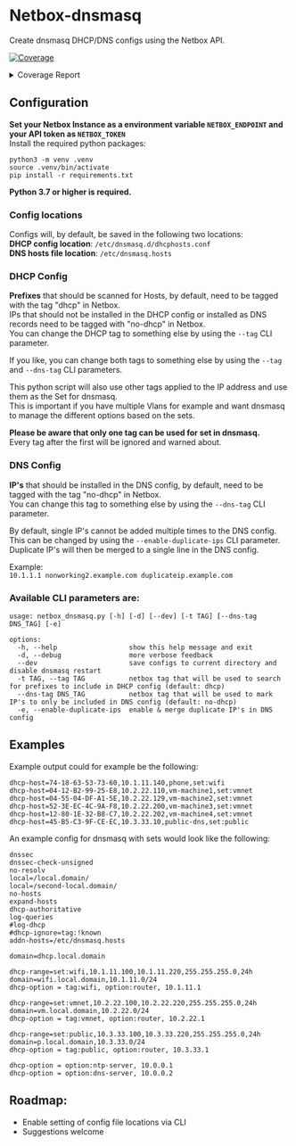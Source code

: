 # Netbox-dnsmasq
Create dnsmasq DHCP/DNS configs using the Netbox API.

<!-- Pytest Coverage Comment:Begin -->
<a href="https://github.com/p-rintz/netbox-dnsmasq/blob/main/README.md"><img alt="Coverage" src="https://img.shields.io/badge/Coverage-97%25-brightgreen.svg" /></a><details><summary>Coverage Report </summary><table><tr><th>File</th><th>Stmts</th><th>Miss</th><th>Cover</th><th>Missing</th></tr><tbody><tr><td><a href="https://github.com/p-rintz/netbox-dnsmasq/blob/main/netbox_dnsmasq.py">netbox_dnsmasq.py</a></td><td>180</td><td>8</td><td>8</td><td><a href="https://github.com/p-rintz/netbox-dnsmasq/blob/main/netbox_dnsmasq.py#L 96%"> 96%</a></td></tr><tr><td colspan="5"><b>tests</b></td></tr><tr><td>&nbsp; &nbsp;<a href="https://github.com/p-rintz/netbox-dnsmasq/blob/main/tests/__init__.py">__init__.py</a></td><td>0</td><td>0</td><td>100%</td><td>&nbsp;</td></tr><tr><td>&nbsp; &nbsp;<a href="https://github.com/p-rintz/netbox-dnsmasq/blob/main/tests/conftest.py">conftest.py</a></td><td>29</td><td>0</td><td>100%</td><td>&nbsp;</td></tr><tr><td>&nbsp; &nbsp;<a href="https://github.com/p-rintz/netbox-dnsmasq/blob/main/tests/test_netbox-dnsmasq.py">test_netbox-dnsmasq.py</a></td><td>76</td><td>0</td><td>100%</td><td>&nbsp;</td></tr><tr><td><b>TOTAL</b></td><td><b>285</b></td><td><b>8</b></td><td><b>97%</b></td><td>&nbsp;</td></tr></tbody></table></details>
<!-- Pytest Coverage Comment:End -->

## Configuration

**Set your Netbox Instance as a environment variable `NETBOX_ENDPOINT` and your API token as `NETBOX_TOKEN`**  
Install the required python packages:
```
python3 -m venv .venv
source .venv/bin/activate
pip install -r requirements.txt
```
**Python 3.7 or higher is required.**

### Config locations

Configs will, by default, be saved in the following two locations:  
**DHCP config location**: `/etc/dnsmasq.d/dhcphosts.conf`  
**DNS hosts file location**: `/etc/dnsmasq.hosts`

### DHCP Config
**Prefixes** that should be scanned for Hosts, by default, need to be tagged with the tag "dhcp" in Netbox.  
IPs that should not be installed in the DHCP config or installed as DNS records need to be tagged with "no-dhcp" in Netbox.  
You can change the DHCP tag to something else by using the `--tag` CLI parameter.

If you like, you can change both tags to something else by using the `--tag` and `--dns-tag` CLI parameters. 

This python script will also use other tags applied to the IP address and use them as the Set for dnsmasq.  
This is important if you have multiple Vlans for example and want dnsmasq to manage the different options based on the sets.

**Please be aware that only one tag can be used for set in dnsmasq.**  
Every tag after the first will be ignored and warned about.  

### DNS Config
**IP's** that should be installed in the DNS config, by default, need to be tagged with the tag "no-dhcp" in Netbox.  
You can change this tag to something else by using the `--dns-tag` CLI parameter.

By default, single IP's cannot be added multiple times to the DNS config.   
This can be changed by using the `--enable-duplicate-ips` CLI parameter.  
Duplicate IP's will then be merged to a single line in the DNS config.

Example:  
`10.1.1.1 nonworking2.example.com duplicateip.example.com`

### Available CLI parameters are:

```
usage: netbox_dnsmasq.py [-h] [-d] [--dev] [-t TAG] [--dns-tag DNS_TAG] [-e]

options:
  -h, --help                  show this help message and exit
  -d, --debug                 more verbose feedback
  --dev                       save configs to current directory and disable dnsmasq restart
  -t TAG, --tag TAG           netbox tag that will be used to search for prefixes to include in DHCP config (default: dhcp)
  --dns-tag DNS_TAG           netbox tag that will be used to mark IP's to only be included in DNS config (default: no-dhcp)
  -e, --enable-duplicate-ips  enable & merge duplicate IP's in DNS config
```

## Examples

Example output could for example be the following:

```
dhcp-host=74-18-63-53-73-60,10.1.11.140,phone,set:wifi
dhcp-host=04-12-B2-99-25-E8,10.2.22.110,vm-machine1,set:vmnet
dhcp-host=04-55-04-DF-A1-5E,10.2.22.129,vm-machine2,set:vmnet
dhcp-host=52-3E-EC-4C-9A-F8,10.2.22.200,vm-machine3,set:vmnet
dhcp-host=12-80-1E-32-B8-C7,10.2.22.202,vm-machine4,set:vmnet
dhcp-host=45-B5-C3-9F-CE-EC,10.3.33.10,public-dns,set:public
```

An example config for dnsmasq with sets would look like the following:

```
dnssec
dnssec-check-unsigned
no-resolv
local=/local.domain/
local=/second-local.domain/
no-hosts
expand-hosts
dhcp-authoritative
log-queries
#log-dhcp
#dhcp-ignore=tag:!known
addn-hosts=/etc/dnsmasq.hosts

domain=dhcp.local.domain

dhcp-range=set:wifi,10.1.11.100,10.1.11.220,255.255.255.0,24h
domain=wifi.local.domain,10.1.11.0/24
dhcp-option = tag:wifi, option:router, 10.1.11.1

dhcp-range=set:vmnet,10.2.22.100,10.2.22.220,255.255.255.0,24h
domain=vm.local.domain,10.2.22.0/24
dhcp-option = tag:vmnet, option:router, 10.2.22.1

dhcp-range=set:public,10.3.33.100,10.3.33.220,255.255.255.0,24h
domain=p.local.domain,10.3.33.0/24
dhcp-option = tag:public, option:router, 10.3.33.1

dhcp-option = option:ntp-server, 10.0.0.1
dhcp-option = option:dns-server, 10.0.0.2
```

## Roadmap:
- Enable setting of config file locations via CLI
- Suggestions welcome
